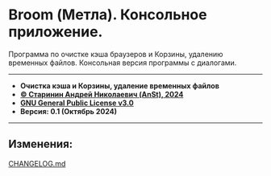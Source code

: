 ﻿# Broom \(Метла\). Консольное приложение.

Программа по очистке кэша браузеров и Корзины, удалению временных файлов.
Консольная версия программы с диалогами.

***

* **Очистка кэша и Корзины, удаление временных файлов**
* [**© Старинин Андрей Николаевич \(AnSt\), 2024**](https://github.com/anst-foto)
* [**GNU General Public License v3.0**](/LICENSE)
* **Версия: 0.1 \(Октябрь 2024\)**

***

## Изменения:

[CHANGELOG.md](/CHANGELOG.md)

